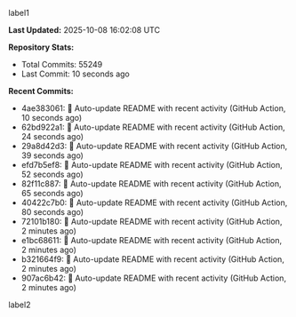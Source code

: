 
label1 
<!-- ACTIVITY_START -->
**Last Updated:** 2025-10-08 16:02:08 UTC

**Repository Stats:**
- Total Commits: 55249
- Last Commit: 10 seconds ago

**Recent Commits:**
- 4ae383061: 🤖 Auto-update README with recent activity (GitHub Action, 10 seconds ago)
- 62bd922a1: 🤖 Auto-update README with recent activity (GitHub Action, 24 seconds ago)
- 29a8d42d3: 🤖 Auto-update README with recent activity (GitHub Action, 39 seconds ago)
- efd7b5ef8: 🤖 Auto-update README with recent activity (GitHub Action, 52 seconds ago)
- 82f11c887: 🤖 Auto-update README with recent activity (GitHub Action, 65 seconds ago)
- 40422c7b0: 🤖 Auto-update README with recent activity (GitHub Action, 80 seconds ago)
- 72101b180: 🤖 Auto-update README with recent activity (GitHub Action, 2 minutes ago)
- e1bc68611: 🤖 Auto-update README with recent activity (GitHub Action, 2 minutes ago)
- b321664f9: 🤖 Auto-update README with recent activity (GitHub Action, 2 minutes ago)
- 907ac6b42: 🤖 Auto-update README with recent activity (GitHub Action, 2 minutes ago)
<!-- ACTIVITY_END -->

label2
